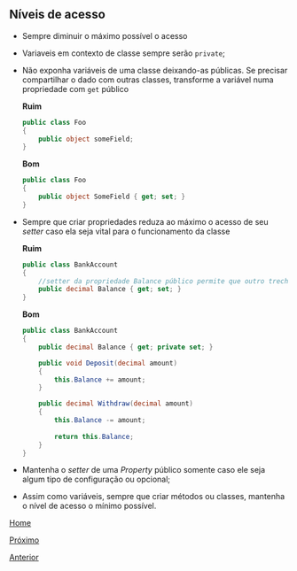 ## Níveis de acesso

- Sempre diminuir o máximo possível o acesso

- Variaveis em contexto de classe sempre serão `private`;

- Não exponha variáveis de uma classe deixando-as públicas. Se precisar compartilhar o dado com outras classes, transforme a variável numa propriedade com `get` público
	
	**Ruim**
	```csharp
	public class Foo
	{
		public object someField;
	}
	```

	**Bom**
	```csharp
	public class Foo
	{
		public object SomeField { get; set; }
	}
	```
	
- Sempre que criar propriedades reduza ao máximo o acesso de seu _setter_ caso ela seja vital para o funcionamento da classe

	**Ruim**
	```csharp
	public class BankAccount
	{
		//setter da propriedade Balance público permite que outro trecho de código altere o saldo da conta livremente
		public decimal Balance { get; set; }
	}
	```

	**Bom**
	```csharp
	public class BankAccount
	{
		public decimal Balance { get; private set; }

		public void Deposit(decimal amount)
		{
			this.Balance += amount;
		}

		public decimal Withdraw(decimal amount)
		{
			this.Balance -= amount;
			
			return this.Balance;
		}
	}
	```

- Mantenha o _setter_ de uma _Property_ público somente caso ele seja algum tipo de configuração ou opcional;

- Assim como variáveis, sempre que criar métodos ou classes, mantenha o nível de acesso o mínimo possível.


[Home](https://github.com/Cappta/best-practices)

[Próximo](https://github.com/Cappta/best-practices/blob/master/codingGuidelines/GIT.md)

[Anterior](https://github.com/Cappta/best-practices/blob/master/codingGuidelines/Variables.md)